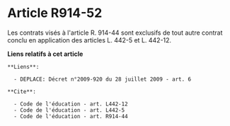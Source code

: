 # Article R914-52

Les contrats visés à l'article R. 914-44 sont exclusifs de tout autre contrat conclu en application des articles L. 442-5 et
L. 442-12.

**Liens relatifs à cet article**

	**Liens**:

	  - DEPLACE: Décret n°2009-920 du 28 juillet 2009 - art. 6

	**Cite**:

	  - Code de l'éducation - art. L442-12
	  - Code de l'éducation - art. L442-5
	  - Code de l'éducation - art. R914-44
